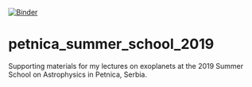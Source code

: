 [![Binder](https://mybinder.org/badge_logo.svg)](https://mybinder.org/v2/gh/fbartolic/petnica_summer_school_2019/solutions)

# petnica_summer_school_2019
Supporting materials for my lectures on exoplanets at the 2019 Summer School on Astrophysics in Petnica, Serbia.

